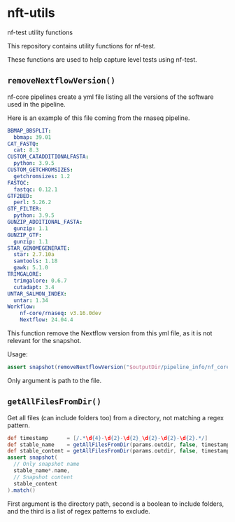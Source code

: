 # nft-utils

nf-test utility functions

This repository contains utility functions for nf-test.

These functions are used to help capture level tests using nf-test.

## `removeNextflowVersion()`

nf-core pipelines create a yml file listing all the versions of the software used in the pipeline.

Here is an example of this file coming from the rnaseq pipeline.

```yaml
BBMAP_BBSPLIT:
  bbmap: 39.01
CAT_FASTQ:
  cat: 8.3
CUSTOM_CATADDITIONALFASTA:
  python: 3.9.5
CUSTOM_GETCHROMSIZES:
  getchromsizes: 1.2
FASTQC:
  fastqc: 0.12.1
GTF2BED:
  perl: 5.26.2
GTF_FILTER:
  python: 3.9.5
GUNZIP_ADDITIONAL_FASTA:
  gunzip: 1.1
GUNZIP_GTF:
  gunzip: 1.1
STAR_GENOMEGENERATE:
  star: 2.7.10a
  samtools: 1.18
  gawk: 5.1.0
TRIMGALORE:
  trimgalore: 0.6.7
  cutadapt: 3.4
UNTAR_SALMON_INDEX:
  untar: 1.34
Workflow:
    nf-core/rnaseq: v3.16.0dev
    Nextflow: 24.04.4
```

This function remove the Nextflow version from this yml file, as it is not relevant for the snapshot.

Usage:

```groovy
assert snapshot(removeNextflowVersion("$outputDir/pipeline_info/nf_core_rnaseq_software_mqc_versions.yml")).match()
```

Only argument is path to the file.

## `getAllFilesFromDir()`

Get all files (can include folders too) from a directory, not matching a regex pattern.

```groovy
def timestamp      = [/.*\d{4}-\d{2}-\d{2}_\d{2}-\d{2}-\d{2}.*/]
def stable_name    = getAllFilesFromDir(params.outdir, false, timestamp)
def stable_content = getAllFilesFromDir(params.outdir, false, timestamp + [/stable_name\.txt/] )
assert snapshot(
  // Only snapshot name
  stable_name*.name,
  // Snapshot content
  stable_content
).match()
```

First argument is the directory path, second is a boolean to include folders, and the third is a list of regex patterns to exclude.
